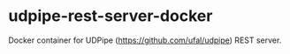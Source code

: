 # udpipe-rest-server-docker
Docker container for UDPipe (https://github.com/ufal/udpipe) REST server.
